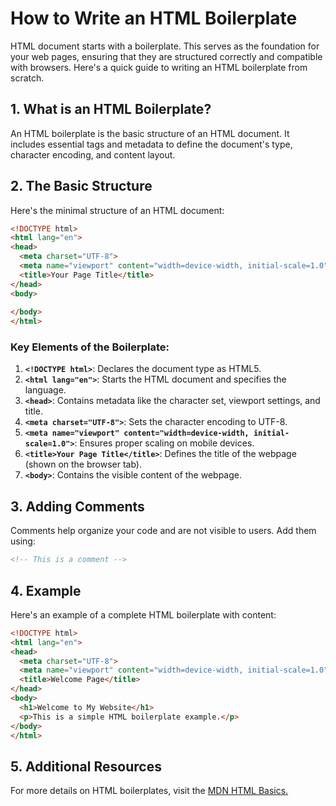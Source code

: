 # How to Write an HTML Boilerplate

HTML document starts with a boilerplate. This serves as the foundation for your web pages, ensuring that they are structured correctly and compatible with browsers. Here's a quick guide to writing an HTML boilerplate from scratch.

## 1. What is an HTML Boilerplate?
An HTML boilerplate is the basic structure of an HTML document. It includes essential tags and metadata to define the document's type, character encoding, and content layout.

## 2. The Basic Structure
Here's the minimal structure of an HTML document:

```html
<!DOCTYPE html>
<html lang="en">
<head>
  <meta charset="UTF-8">
  <meta name="viewport" content="width=device-width, initial-scale=1.0">
  <title>Your Page Title</title>
</head>
<body>
  
</body>
</html>
```

### Key Elements of the Boilerplate:
1. **`<!DOCTYPE html>`**: Declares the document type as HTML5.
2. **`<html lang="en">`**: Starts the HTML document and specifies the language.
3. **`<head>`**: Contains metadata like the character set, viewport settings, and title.
4. **`<meta charset="UTF-8">`**: Sets the character encoding to UTF-8.
5. **`<meta name="viewport" content="width=device-width, initial-scale=1.0">`**: Ensures proper scaling on mobile devices.
6. **`<title>Your Page Title</title>`**: Defines the title of the webpage (shown on the browser tab).
7. **`<body>`**: Contains the visible content of the webpage.

## 3. Adding Comments
Comments help organize your code and are not visible to users. Add them using:

```html
<!-- This is a comment -->
```

## 4. Example
Here's an example of a complete HTML boilerplate with content:

```html
<!DOCTYPE html>
<html lang="en">
<head>
  <meta charset="UTF-8">
  <meta name="viewport" content="width=device-width, initial-scale=1.0">
  <title>Welcome Page</title>
</head>
<body>
  <h1>Welcome to My Website</h1>
  <p>This is a simple HTML boilerplate example.</p>
</body>
</html>
```

## 5. Additional Resources
For more details on HTML boilerplates, visit the [MDN HTML Basics.](https://developer.mozilla.org/en-US/docs/Learn/Getting_started_with_the_web/HTML_basics)
